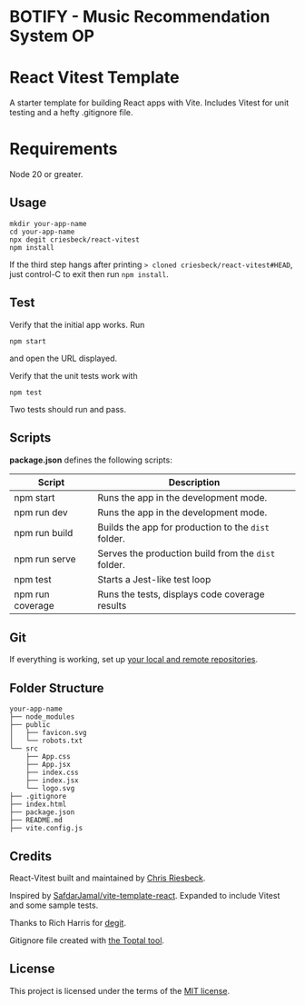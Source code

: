 # BOTIFY - Music Recommendation System OP

# React Vitest Template

A starter template for building React apps with Vite. Includes Vitest for unit testing and
a hefty .gitignore file.

# Requirements

Node 20 or greater.

## Usage

```
mkdir your-app-name
cd your-app-name
npx degit criesbeck/react-vitest
npm install
```
If the third step hangs after printing ``> cloned criesbeck/react-vitest#HEAD``, 
just control-C to exit then run ``npm install``.

## Test

Verify that the initial app works. Run

```
npm start
```

and open the URL displayed.

Verify that the unit tests work with

```
npm test
```

Two tests should run and pass. 

## Scripts

**package.json** defines the following scripts:

| Script           | Description                                         |
| -----------------| --------------------------------------------------- |
| npm start        | Runs the app in the development mode.               |
| npm run dev      | Runs the app in the development mode.               |
| npm run build    | Builds the app for production to the `dist` folder. |
| npm run serve    | Serves the production build from the `dist` folder. |
| npm test         | Starts a Jest-like test loop                        |
| npm run coverage | Runs the tests, displays code coverage results      |


## Git

If everything is working, set up [your local and remote repositories](https://docs.github.com/en/get-started/importing-your-projects-to-github/importing-source-code-to-github/adding-locally-hosted-code-to-github#adding-a-local-repository-to-github-using-git).

## Folder Structure

```
your-app-name
├── node_modules
├── public
│   ├── favicon.svg
│   └── robots.txt
└── src
    ├── App.css
    ├── App.jsx
    ├── index.css
    ├── index.jsx
    └── logo.svg
├── .gitignore
├── index.html
├── package.json
├── README.md
├── vite.config.js
```

## Credits

React-Vitest built and maintained by [Chris Riesbeck](https://github.com/criesbeck).

Inspired by [SafdarJamal/vite-template-react](https://github.com/SafdarJamal/vite-template-react).
Expanded to include Vitest and some sample tests.

Thanks to Rich Harris for [degit](https://www.npmjs.com/package/degit).

Gitignore file created with [the Toptal tool](https://www.toptal.com/developers/gitignore/api/react,firebase,visualstudiocode,macos,windows).


## License

This project is licensed under the terms of the [MIT license](./LICENSE).
